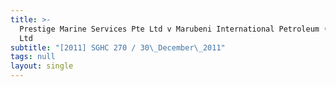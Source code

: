 ```yaml
---
title: >-
  Prestige Marine Services Pte Ltd v Marubeni International Petroleum (S) Pte
  Ltd
subtitle: "[2011] SGHC 270 / 30\_December\_2011"
tags: null
layout: single
---
```


